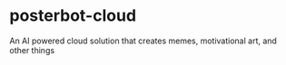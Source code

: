 # posterbot-cloud
An AI powered cloud solution that creates memes, motivational art, and other things
